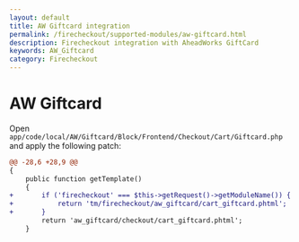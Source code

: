 ```yaml
---
layout: default
title: AW Giftcard integration
permalink: /firecheckout/supported-modules/aw-giftcard.html
description: Firecheckout integration with AheadWorks GiftCard
keywords: AW_Giftcard
category: Firecheckout
---
```


# AW Giftcard

Open `app/code/local/AW/Giftcard/Block/Frontend/Checkout/Cart/Giftcard.php`
and apply the following patch:

```diff
@@ -28,6 +28,9 @@
{
    public function getTemplate()
    {
+       if ('firecheckout' === $this->getRequest()->getModuleName()) {
+           return 'tm/firecheckout/aw_giftcard/cart_giftcard.phtml';
+       }
        return 'aw_giftcard/checkout/cart_giftcard.phtml';
    }
```
